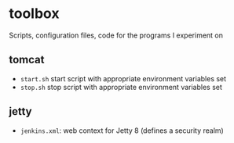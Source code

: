 toolbox
=======

Scripts, configuration files, code for the programs I experiment on

tomcat
------
* `start.sh` start script with appropriate environment variables set
* `stop.sh` stop script with appropriate environment variables set

jetty
-----
* `jenkins.xml`: web context for Jetty 8 (defines a security realm)
